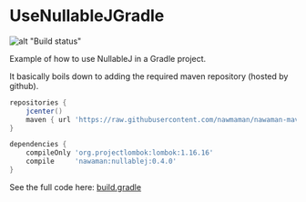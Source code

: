 # UseNullableJGradle

![alt "Build status"](https://travis-ci.org/NawaMan/UseNullableJGradle.svg?branch=master)

Example of how to use NullableJ in a Gradle project.

It basically boils down to adding the required maven repository (hosted by github).

```Groovy
repositories {
    jcenter()
    maven { url 'https://raw.githubusercontent.com/nawmaman/nawaman-maven-repository/master/' }
}

dependencies {
    compileOnly 'org.projectlombok:lombok:1.16.16'
    compile     'nawaman:nullablej:0.4.0'
}
```

See the full code here: [build.gradle](https://github.com/NawaMan/UseNullableJGradle/blob/master/build.gradle)
